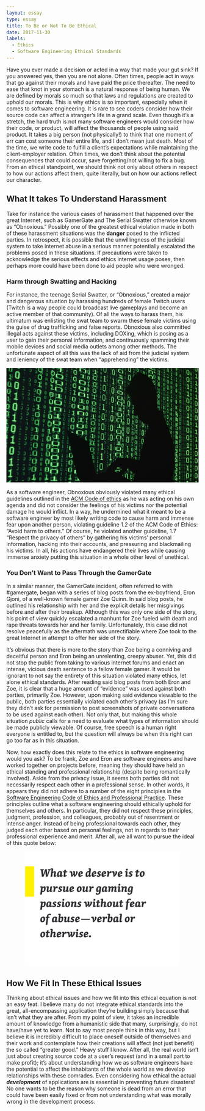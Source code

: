 ```yaml
---
layout: essay
type: essay
title: To Be or Not To Be Ethical
date: 2017-11-30
labels:
  - Ethics
  - Software Engineering Ethical Standards
---
```


Have you ever made a decision or acted in a way that made your gut sink? If you answered yes, then you are not alone. Often times, people act in ways that go against their morals and have paid the price thereafter. The need to ease that knot in your stomach is a natural response of being human. We are defined by morals so much so that laws and regulations are created to uphold our morals. This is why ethics is so important, especially when it comes to software engineering. It is rare to see coders consider how their source code can affect a stranger’s life in a grand scale. Even though it’s a stretch, the hard truth is not many software engineers would consider how their code, or product, will affect the thousands of people using said product. It takes a big person (not physically!) to think that one moment of err can cost someone their entire life, and I don’t mean just death. Most of the time, we write code to fulfill a client’s expectations while maintaining the client-employer relation. Often times, we don’t think about the potential consequences that could occur, save forgetting/not willing to fix a bug. From an ethical standpoint, we should think not only about others in respect to how our actions affect them, quite literally, but on how our actions reflect our character. 

## What It takes To Understand Harassment

Take for instance the various cases of harassment that happened over the great Internet, such as GamerGate and The Serial Swatter otherwise known as “Obnoxious.” Possibly one of the greatest ethical violation made in both of these harassment situations was the **danger** posed to the inflicted parties. In retrospect, it is possible that the unwillingness of the judicial system to take internet abuse in a serious manner potentially escalated the problems posed in these situations. If precautions were taken to acknowledge the serious effects and ethics internet usage poses, then perhaps more could have been done to aid people who were wronged.  

### Harm through Swatting and Hacking

For instance, the teenage Serial Swatter, or “Obnoxious,” created a major and dangerous situation by harassing hundreds of female Twitch users (Twitch is a way people could broadcast live gameplays and become an active member of that community). Of all the ways to harass them, his ultimatum was enlisting the swat team to swarm these female victims using the guise of drug trafficking and false reports. Obnoxious also committed illegal acts against these victims, including DOXing, which is posing as a user to gain their personal information, and continuously spamming their mobile devices and social media outlets among other methods. The unfortunate aspect of all this was the lack of aid from the judicial system and leniency of the swat team when “apprehending” the victims.   

<img class="ui rounded image" height="300" src="../images/hacking.jpg">

As a software engineer, Obnoxious obviously violated many ethical guidelines outlined in the [ACM Code of ethics](https://www.acm.org/about-acm/acm-code-of-ethics-and-professional-conduct) as he was acting on his own agenda and did not consider the feelings of his victims nor the potential damage he would inflict. In a way, he undermined what it meant to be a software engineer by most likely writing code to cause harm and immense fear upon another person, violating guideline 1.2 of the ACM Code of Ethics: “Avoid harm to others.” Of course, he violated another guideline, 1.7 “Respect the privacy of others” by gathering his victims’ personal information, hacking into their accounts, and pressuring and blackmailing his victims. In all, his actions have endangered their lives while causing immense anxiety putting this situation in a whole other level of unethical. 

### You Don’t Want to Pass Through the GamerGate 

In a similar manner, the GamerGate incident, often referred to with #gamergate, began with a series of blog posts from the ex-boyfriend, Eron Gjoni, of a well-known female gamer Zoe Quinn. In said blog posts, he outlined his relationship with her and the explicit details her misgivings before and after their breakup. Although this was only one side of the story, his point of view quickly escalated a manhunt for Zoe fueled with death and rape threats towards her and her family. Unfortunately, this case did not resolve peacefully as the aftermath was unrectifiable where Zoe took to the great Internet in attempt to offer her side of the story.

It’s obvious that there is more to the story than Zoe being a conniving and deceitful person and Eron being an unrelenting, creepy abuser. Yet, this did not stop the public from taking to various internet forums and enact an intense, vicious death sentence to a fellow female gamer. It would be ignorant to not say the entirety of this situation violated many ethics, let alone ethical standards. After reading said blog posts from both Eron and Zoe, it is clear that a huge amount of “evidence” was used against both parties, primarily Zoe. However, upon making said evidence viewable to the public, both parties essentially violated each other’s privacy (as I’m sure they didn’t ask for permission to post screenshots of private conversations to be used against each other). Not only that, but making this whole situation *public* calls for a need to evaluate what types of information should be made publicly viewable. Of course, free speech is a human right everyone is entitled to, but the question will always be when this right can go too far as in this situation. 

Now, how exactly does this relate to the ethics in software engineering would you ask? To be frank, Zoe and Eron are software engineers and have worked together on projects before, meaning they should have held an ethical standing and professional relationship (despite being romantically involved). Aside from the privacy issue, it seems both parties did not necessarily respect each other in a professional sense. In other words, it appears they did not adhere to a number of the eight principles in the [Software Engineering Code of Ethics and Professional Practice](https://www.computer.org/web/education/code-of-ethics). These principles outline what a software engineering should ethically uphold for themselves and others. In particular, they did not respect these principles, judgment, profession, and colleagues, probably out of resentment or intense anger. Instead of being professional towards each other, they judged each other based on personal feelings, not in regards to their professional experience and merit. After all, we all want to pursue the ideal of this quote below:    

<p align="center">
  <img class="ui left floated circular image" height="300" src="../images/gaming-quote.png">
</p>

## How We Fit In These Ethical Issues

Thinking about ethical issues and how we fit into this ethical equation is not an easy feat. I believe many do not integrate ethical standards into the great, all-encompassing application they’re building simply because that isn’t what they are after. From my point of view, it takes an incredible amount of knowledge from a humanistic side that many, surprisingly, do not have/have yet to learn. Not to say most people think in this way, but I believe it is incredibly difficult to place oneself outside of themselves and their work and contemplate how their creations will affect (not just benefit) the so called “greater good.” Heavy stuff I know. After all, the real world isn’t just about creating source code at a user’s request (and in a small part to make profit); it’s about understanding how we as software engineers have the potential to affect the inhabitants of the whole world as we develop relationships with these comrades. Even considering how ethical the actual **_development_** of applications are is essential in preventing future disasters! No one wants to be the reason why someone is dead from an error that could have been easily fixed or from not understanding what was morally wrong in the development process.

